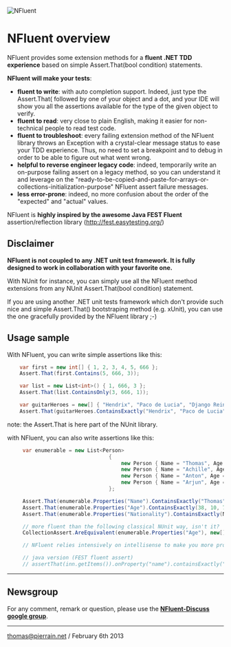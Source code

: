 ![NFluent](https://github.com/tpierrain/nfluent/blob/master/NFluentBanner.png?raw=true)

NFluent overview
==============

NFluent provides some extension methods for a __fluent .NET TDD experience__ based on simple Assert.That(bool condition) statements.

__NFluent will make your tests__:
+ __fluent to write__: with auto completion support. Indeed, just type the Assert.That( followed by one of your object and a dot, and your IDE will show you all the assertions available for the type of the given object to verify.
+ __fluent to read__: very close to plain English, making it easier for non-technical people to read test code.
+ __fluent to troubleshoot__: every failing extension method of the NFluent library throws an Exception with a crystal-clear message status to ease your TDD experience. Thus, no need to set a breakpoint and to debug in order to be able to figure out what went wrong. 
+ __helpful to reverse engineer legacy code__: indeed, temporarily write an on-purpose failing assert on a legacy method, so you can understand it and leverage on the "ready-to-be-copied-and-paste-for-arrays-or-collections-initialization-purpose" NFluent assert failure messages.
+ __less error-prone__: indeed, no more confusion about the order of the "expected" and "actual" values.

NFluent is __highly inspired by the awesome Java FEST Fluent__ assertion/reflection library (http://fest.easytesting.org/)


Disclaimer
----------
__NFluent is not coupled to any .NET unit test framework. It is fully designed to work in collaboration with your favorite one.__

With NUnit for instance, you can simply use all the NFluent method extensions from any NUnit Assert.That(bool condition) statement.

If you are using another .NET unit tests framework which don't provide such nice and simple Assert.That() bootstraping method (e.g. xUnit), you can use the one gracefully provided by the NFluent library ;-) 

Usage sample
------------

With NFluent, you can write simple assertions like this:
```c#	
    var first = new int[] { 1, 2, 3, 4, 5, 666 };
    Assert.That(first.Contains(5, 666, 3));

	var list = new List<int>() { 1, 666, 3 };
    Assert.That(list.ContainsOnly(3, 666, 1));

	var guitarHeroes = new[] { "Hendrix", "Paco de Lucia", "Django Reinhardt", "Baden Powell" };
    Assert.That(guitarHeroes.ContainsExactly("Hendrix", "Paco de Lucia", "Django Reinhardt", "Baden Powell"));
```
note: the Assert.That is here part of the NUnit library.

with NFluent, you can also write assertions like this:
```c#
	 var enumerable = new List<Person>
                                 {
                                     new Person { Name = "Thomas", Age = 38 },
                                     new Person { Name = "Achille", Age = 10, Nationality = Nationality.French },
                                     new Person { Name = "Anton", Age = 7, Nationality = Nationality.French },
                                     new Person { Name = "Arjun", Age = 7, Nationality = Nationality.Indian }
                                 };

     Assert.That(enumerable.Properties("Name").ContainsExactly("Thomas", "Achille", "Anton", "Arjun"));
     Assert.That(enumerable.Properties("Age").ContainsExactly(38, 10, 7, 7));
     Assert.That(enumerable.Properties("Nationality").ContainsExactly(Nationality.Unknown, Nationality.French, Nationality.French, Nationality.Indian));

	 // more fluent than the following classical NUnit way, isn't it? 
     CollectionAssert.AreEquivalent(enumerable.Properties("Age"), new[] { 38, 10, 7, 7 });

     // NFluent relies intensively on intellisense to make you more productive in your day to day TDD

     // java version (FEST fluent assert)
     // assertThat(inn.getItems()).onProperty("name").containsExactly("+5 Dexterity Vest", "Aged Brie", "Elixir of the Mongoose", "Sulfuras, Hand of Ragnaros", "Backstage passes to a TAFKAL80ETC concert", "Conjured Mana Cake");
```   

- - -

Newsgroup
---------
For any comment, remark or question, please use the __[NFluent-Discuss google group](https://groups.google.com/forum/#!forum/nfluent-discuss)__.


- - -

[thomas@pierrain.net](mailto:thomas@pierrain.net) / February 6th 2013
